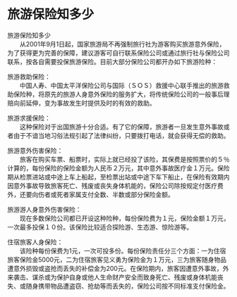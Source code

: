 # 旅游保险知多少  
  
旅游保险知多少  
&emsp;&emsp;从2001年9月1日起，国家旅游局不再强制旅行社为游客购买旅游意外保险，为了获得更为完善的保障，建议游客可自行联系保险公司或通过旅行社与保险公司联系，按各自需要投保旅游保险。目前大部分保险公司都开办如下旅游险种：  
  
旅游救助保险：  
&emsp;&emsp;中国人寿、中国太平洋保险公司与国际（ＳＯＳ）救援中心联手推出的旅游救助保险种，将原先的旅游人身意外保险的服务扩大，将传统保险公司的一般事后理赔向前延伸，变为事故发生时提供及时的有效的救助。  
  
旅游求援保险：  
&emsp;&emsp;这种保险对于出国旅游十分合适。有了它的保障，旅游者一旦发生意外事故或者由于不谙当地习俗法规引起了法律纠纷，只要拨打电话，就会获得无偿的救助。  
  
旅游意外伤害保险：  
&emsp;&emsp;旅客在购买车票、船票时，实际上就已经投了该险，其保费是按照票价的５％计算的，每份保险的保险金额为人民币２万元，其中意外事故医疗金１万元。保险期从检票进站或中途上车上船起，至检票出站或中途下车下船止，在保险有效期内因意外事故导致旅客死亡、残废或丧失身体机能的，保险公司除按规定付医疗费外，还要向伤者或死者家属支付全数、半数或部分保险金额。  
  
旅游游人身意外伤害保险：  
&emsp;&emsp;现在多数保险公司都已开设这种险种，每份保险费为１元，保险金额１万元，一次最多投保１０份。该保险比较适合探险游、生态游、惊险游等。  
  
住宿旅客人身保险：  
&emsp;&emsp;该险种每份保费为1元，一次可投多份。每份保险责任分三个方面：一为住宿旅客保险金5000元，二为住宿旅客见义勇为保险金为１万元，三为旅客随身物品遭意外损毁或盗抢而丢失的补偿金为200元。在保险期内，旅客因遭意外事故，外来袭击、谋杀或为保护自身或他人生命财产安全而致身死亡、残废或身体机能丧失、或随身携带物品遭盗窃、抢劫等而丢失的，保险公司按不同标准支付保险金。  